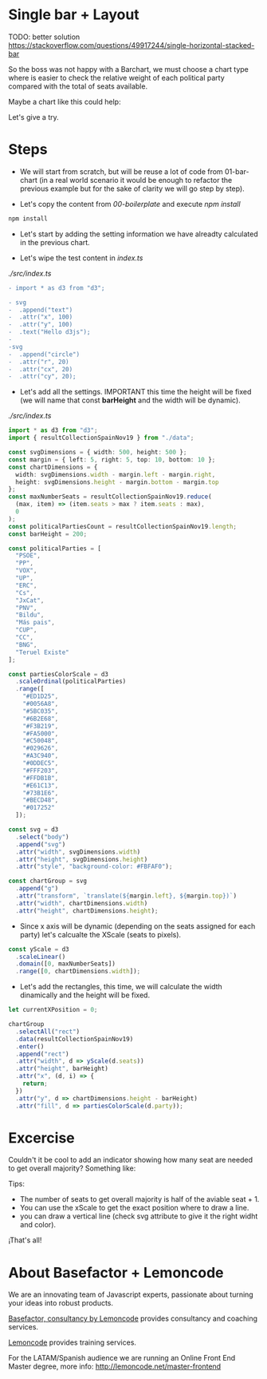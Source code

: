 # Single bar + Layout

TODO: better solution
https://stackoverflow.com/questions/49917244/single-horizontal-stacked-bar

So the boss was not happy with a Barchart, we must choose a chart type where
is easier to check the relative weight of each political party compared with
the total of seats available.

Maybe a chart like this could help:

Let's give a try.

# Steps

- We will start from scratch, but will be reuse a lot of code from 01-bar-chart
  (in a real world scenario it would be enough to refactor the previous example
  but for the sake of clarity we will go step by step).

- Let's copy the content from _00-boilerplate_ and execute _npm install_

```bash
npm install
```

- Let's start by adding the setting information we have alreadty calculated
  in the previous chart.

- Let's wipe the test content in _index.ts_

_./src/index.ts_

```diff
- import * as d3 from "d3";

- svg
-  .append("text")
-  .attr("x", 100)
-  .attr("y", 100)
-  .text("Hello d3js");
-
-svg
-  .append("circle")
-  .attr("r", 20)
-  .attr("cx", 20)
-  .attr("cy", 20);
```

- Let's add all the settings. IMPORTANT this time the height will be fixed (we will
  name that const **barHeight** and the width will be dynamic).

_./src/index.ts_

```typescript
import * as d3 from "d3";
import { resultCollectionSpainNov19 } from "./data";

const svgDimensions = { width: 500, height: 500 };
const margin = { left: 5, right: 5, top: 10, bottom: 10 };
const chartDimensions = {
  width: svgDimensions.width - margin.left - margin.right,
  height: svgDimensions.height - margin.bottom - margin.top
};
const maxNumberSeats = resultCollectionSpainNov19.reduce(
  (max, item) => (item.seats > max ? item.seats : max),
  0
);
const politicalPartiesCount = resultCollectionSpainNov19.length;
const barHeight = 200;

const politicalParties = [
  "PSOE",
  "PP",
  "VOX",
  "UP",
  "ERC",
  "Cs",
  "JxCat",
  "PNV",
  "Bildu",
  "Más pais",
  "CUP",
  "CC",
  "BNG",
  "Teruel Existe"
];

const partiesColorScale = d3
  .scaleOrdinal(politicalParties)
  .range([
    "#ED1D25",
    "#0056A8",
    "#5BC035",
    "#6B2E68",
    "#F3B219",
    "#FA5000",
    "#C50048",
    "#029626",
    "#A3C940",
    "#0DDEC5",
    "#FFF203",
    "#FFDB1B",
    "#E61C13",
    "#73B1E6",
    "#BECD48",
    "#017252"
  ]);

const svg = d3
  .select("body")
  .append("svg")
  .attr("width", svgDimensions.width)
  .attr("height", svgDimensions.height)
  .attr("style", "background-color: #FBFAF0");

const chartGroup = svg
  .append("g")
  .attr("transform", `translate(${margin.left}, ${margin.top})`)
  .attr("width", chartDimensions.width)
  .attr("height", chartDimensions.height);
```

- Since x axis will be dynamic (depending on the seats assigned for each party)
  let's calcualte the XScale (seats to pixels).

```typescript
const yScale = d3
  .scaleLinear()
  .domain([0, maxNumberSeats])
  .range([0, chartDimensions.width]);
```

- Let's add the rectangles, this time, we will calculate the width dinamically and
  the height will be fixed.

```typescript
let currentXPosition = 0;

chartGroup
  .selectAll("rect")
  .data(resultCollectionSpainNov19)
  .enter()
  .append("rect")
  .attr("width", d => yScale(d.seats))
  .attr("height", barHeight)
  .attr("x", (d, i) => {
    return;
  })
  .attr("y", d => chartDimensions.height - barHeight)
  .attr("fill", d => partiesColorScale(d.party));
```

# Excercise

Couldn't it be cool to add an indicator showing how many seat are needed to
get overall majority? Something like:

Tips:

- The number of seats to get overall majority is half of the aviable seat + 1.
- You can use the xScale to get the exact position where to draw a line.
- you can draw a vertical line (check svg attribute to give it the right
  widht and color).

¡That's all!

# About Basefactor + Lemoncode

We are an innovating team of Javascript experts, passionate about turning your ideas into robust products.

[Basefactor, consultancy by Lemoncode](http://www.basefactor.com) provides consultancy and coaching services.

[Lemoncode](http://lemoncode.net/services/en/#en-home) provides training services.

For the LATAM/Spanish audience we are running an Online Front End Master degree, more info: http://lemoncode.net/master-frontend
